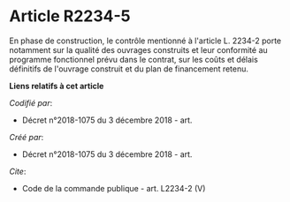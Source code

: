 # Article R2234-5

En phase de construction, le contrôle mentionné à l'article L. 2234-2 porte notamment sur la qualité des ouvrages construits
et leur conformité au programme fonctionnel prévu dans le contrat, sur les coûts et délais définitifs de l'ouvrage construit
et du plan de financement retenu.

**Liens relatifs à cet article**

_Codifié par_:

  - Décret n°2018-1075 du 3 décembre 2018 - art.

_Créé par_:

  - Décret n°2018-1075 du 3 décembre 2018 - art.

_Cite_:

  - Code de la commande publique - art. L2234-2 (V)

